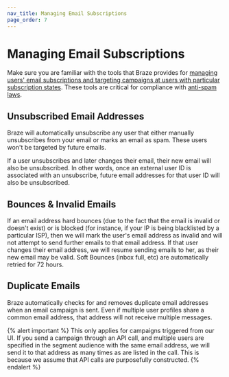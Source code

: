 ```yaml
---
nav_title: Managing Email Subscriptions
page_order: 7
---
```

   
# Managing Email Subscriptions

Make sure you are familiar with the tools that Braze provides for [managing users' email subscriptions and targeting campaigns at users with particular subscription states][22]. These tools are critical for compliance with [anti-spam laws][23].

## Unsubscribed Email Addresses

Braze will automatically unsubscribe any user that either manually unsubscribes from your email or marks an email as spam. These users won't be targeted by future emails.

If a user unsubscribes and later changes their email, their new email will also be unsubscribed. In other words, once an external user ID is associated with an unsubscribe, future email addresses for that user ID will also be unsubscribed.

## Bounces & Invalid Emails

If an email address hard bounces (due to the fact that the email is invalid or doesn't exist) or is blocked (for instance, if your IP is being blacklisted by a particular ISP), then we will mark the user's email address as invalid and will not attempt to send further emails to that email address. If that user changes their email address, we will resume sending emails to her, as their new email may be valid. Soft Bounces (inbox full, etc) are automatically retried for 72 hours.

## Duplicate Emails

Braze automatically checks for and removes duplicate email addresses when an email campaign is sent. Even if multiple user profiles share a common email address, that address will not receive multiple messages.

{% alert important %}
This only applies for campaigns triggered from our UI. If you send a campaign through an API call, and multiple users are specified in the segment audience with the same email address, we will send it to that address as many times as are listed in the call. This is because we assume that API calls are purposefully constructed.
{% endalert %}

[22]: {{site.baseurl}}/user_guide/message_building_by_channel/email/managing_user_subscriptions/#managing-user-subscriptions
[23]: {{site.baseurl}}/help/best_practices/spam_regulations/#spam-regulations
